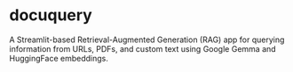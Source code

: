 # docuquery
A Streamlit-based Retrieval-Augmented Generation (RAG) app for querying information from URLs, PDFs, and custom text using Google Gemma and HuggingFace embeddings.
